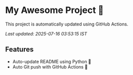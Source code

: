 # My Awesome Project 🚀

This project is automatically updated using GitHub Actions.

_Last updated: 2025-07-16 03:53:15 IST_

## Features
- Auto-update README using Python 🐍
- Auto Git push with GitHub Actions 🤖
